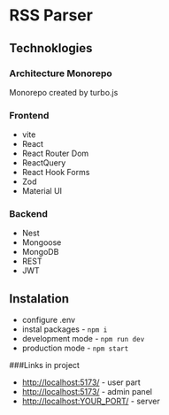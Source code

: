 # RSS Parser

## Technoklogies 
### Architecture Monorepo
Monorepo created by turbo.js

### Frontend
- vite
- React
- React Router Dom
- ReactQuery
- React Hook Forms
- Zod
- Material UI

### Backend
- Nest
- Mongoose
- MongoDB
- REST
- JWT

## Instalation
- configure .env
- instal packages -  `npm i`
- development mode - `npm run dev`
- production mode - `npm start`

###Links in project
- [http://localhost:5173/](http://localhost:5173/) - user part
- [http://localhost:5173/](http://localhost:5173/) - admin panel
- [http://localhost:YOUR_PORT/](http://localhost:YOUR_PORT/) - server


